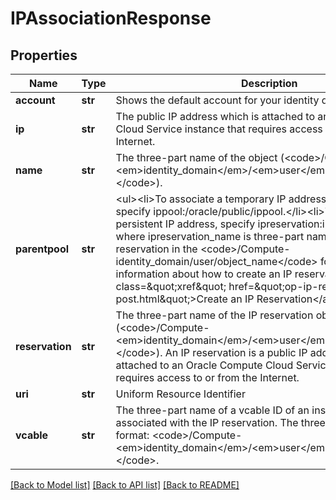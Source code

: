 # IPAssociationResponse

## Properties
Name | Type | Description | Notes
------------ | ------------- | ------------- | -------------
**account** | **str** | Shows the default account for your identity domain. | [optional] 
**ip** | **str** | The public IP address which is attached to an Oracle Compute Cloud Service instance that requires access to or from the Internet. | [optional] 
**name** | **str** | The three-part name of the object (&lt;code&gt;/Compute-&lt;em&gt;identity_domain&lt;/em&gt;/&lt;em&gt;user&lt;/em&gt;/&lt;em&gt;object&lt;/em&gt;&lt;/code&gt;). | [optional] 
**parentpool** | **str** | &lt;ul&gt;&lt;li&gt;To associate a temporary IP address from the pool, specify ippool:/oracle/public/ippool.&lt;/li&gt;&lt;li&gt;To associate a persistent IP address, specify ipreservation:ipreservation_name, where ipreservation_name is three-part name of an existing IP reservation in the &lt;code&gt;/Compute-identity_domain/user/object_name&lt;/code&gt; format. For more information about how to create an IP reservation, see &lt;a class&#x3D;\&quot;xref\&quot; href&#x3D;\&quot;op-ip-reservation--post.html\&quot;&gt;Create an IP Reservation&lt;/a&gt;.&lt;/li&gt;&lt;ul&gt; | [optional] 
**reservation** | **str** | The three-part name of the IP reservation object in the format (&lt;code&gt;/Compute-&lt;em&gt;identity_domain&lt;/em&gt;/&lt;em&gt;user&lt;/em&gt;/&lt;em&gt;object&lt;/em&gt;&lt;/code&gt;). An IP reservation is a public IP address which is attached to an Oracle Compute Cloud Service instance that requires access to or from the Internet. | [optional] 
**uri** | **str** | Uniform Resource Identifier | [optional] 
**vcable** | **str** | The three-part name of a vcable ID of an instance that is associated with the IP reservation. The three-part name is in the format: &lt;code&gt;/Compute-&lt;em&gt;identity_domain&lt;/em&gt;/&lt;em&gt;user&lt;/em&gt;/&lt;em&gt;object&lt;/em&gt;&lt;/code&gt;. | [optional] 

[[Back to Model list]](../README.md#documentation-for-models) [[Back to API list]](../README.md#documentation-for-api-endpoints) [[Back to README]](../README.md)


